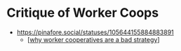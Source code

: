 # Critique of Worker Coops

- https://pinafore.social/statuses/105644155884883891
  - [[why worker cooperatives are a bad strategy]]


[//begin]: # "Autogenerated link references for markdown compatibility"
[why worker cooperatives are a bad strategy]: why-worker-cooperatives-are-a-bad-strategy "Why Worker Cooperatives Are a Bad Strategy"
[//end]: # "Autogenerated link references"